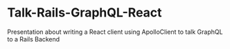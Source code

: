 # Talk-Rails-GraphQL-React

Presentation about writing a React client using ApolloClient to talk GraphQL to a Rails Backend

